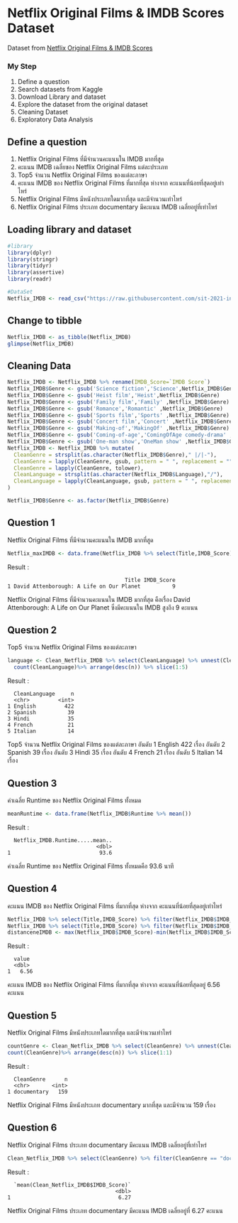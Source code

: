 # Netflix Original Films & IMDB Scores Dataset

Dataset from [Netflix Original Films & IMDB Scores](./NetflixOriginals.csv)


### My Step
1. Define a question
2. Search datasets from Kaggle
3. Download Library and dataset
4. Explore the dataset from the original dataset
5. Cleaning Dataset
6. Exploratory Data Analysis

## Define a question

1. Netflix Original Films ที่มีจำนวนคะแนนใน IMDB มากที่สุุด
2. คะแนน IMDB เฉลี่ยของ Netflix Original Films แต่ละประเภท
3. Top5 จำนวน Netflix Original Films ของแต่ละภาษา 
4. คะแนน IMDB ของ Netflix Original Films ที่มากที่สุด ห่างจาก คะแนนที่น้อยที่สุดอยู่เท่าไหร่
5. Netflix Original Films มีหนังประเภทใดมากที่สุด และมีจำนวนเท่าไหร่
6. Netflix Original Films ประเภท documentary มีคะแนน IMDB เฉลี่ยอยู่ที่เท่าไหร่

## Loading library and dataset

```R
#library
library(dplyr)
library(stringr)
library(tidyr)
library(assertive)
library(readr)

#DataSet
Netflix_IMDB <- read_csv("https://raw.githubusercontent.com/sit-2021-int214/008-Netflix-Original-Films-And-IMDB-Scores/main/NetflixOriginals.csv")
```
## Change to tibble
```R
Netflix_IMDB <- as_tibble(Netflix_IMDB)
glimpse(Netflix_IMDB)
```
## Cleaning Data

```R
Netflix_IMDB <- Netflix_IMDB %>% rename(IMDB_Score=`IMDB Score`)
Netflix_IMDB$Genre <- gsub('Science fiction','Science',Netflix_IMDB$Genre)
Netflix_IMDB$Genre <- gsub('Heist film','Heist',Netflix_IMDB$Genre)
Netflix_IMDB$Genre <- gsub('Family film','Family' ,Netflix_IMDB$Genre)
Netflix_IMDB$Genre <- gsub('Romance','Romantic' ,Netflix_IMDB$Genre)
Netflix_IMDB$Genre <- gsub('Sports film','Sports' ,Netflix_IMDB$Genre)
Netflix_IMDB$Genre <- gsub('Concert film','Concert' ,Netflix_IMDB$Genre)
Netflix_IMDB$Genre <- gsub('Making-of','MakingOf' ,Netflix_IMDB$Genre)
Netflix_IMDB$Genre <- gsub('Coming-of-age','ComingOfAge comedy-drama' ,Netflix_IMDB$Genre)
Netflix_IMDB$Genre <- gsub('One-man show','OneMan show' ,Netflix_IMDB$Genre)
Netflix_IMDB <- Netflix_IMDB %>% mutate(
  CleanGenre = strsplit(as.character(Netflix_IMDB$Genre)," |/|-"),
  CleanGenre = lapply(CleanGenre, gsub, pattern = " ", replacement = ""),
  CleanGenre = lapply(CleanGenre, tolower),
  CleanLanguage = strsplit(as.character(Netflix_IMDB$Language),"/"),
  CleanLanguage = lapply(CleanLanguage, gsub, pattern = " ", replacement = "")
)

Netflix_IMDB$Genre <- as.factor(Netflix_IMDB$Genre)
```
## Question 1

Netflix Original Films ที่มีจำนวนคะแนนใน IMDB มากที่สุุด

```R
Netflix_maxIMDB <- data.frame(Netflix_IMDB %>% select(Title,IMDB_Score) %>% filter(IMDB_Score == max(IMDB_Score)))
```

Result :

```
                                     Title IMDB_Score
1 David Attenborough: A Life on Our Planet          9
```
Netflix Original Films ที่มีจำนวนคะแนนใน IMDB มากที่สุด คือเรื่อง David Attenborough: A Life on Our Planet ซึ่งมีคะแนนใน IMDB สูงถึง 9 คะแนน 

## Question 2

Top5 จำนวน Netflix Original Films ของแต่ละภาษา 

```R
language <- Clean_Netflix_IMDB %>% select(CleanLanguage) %>% unnest(CleanLanguage)%>% 
  count(CleanLanguage)%>% arrange(desc(n)) %>% slice(1:5)
```
Result :
```
  CleanLanguage     n
  <chr>         <int>
1 English         422
2 Spanish          39
3 Hindi            35
4 French           21
5 Italian          14
```
Top5 จำนวน Netflix Original Films ของแต่ละภาษา 
อันดับ 1 English         422 เรื่อง
อันดับ 2 Spanish          39 เรื่อง
อันดับ 3 Hindi            35 เรื่อง
อันดับ 4 French           21 เรื่อง
อันดับ 5 Italian          14 เรื่อง

## Question 3

ค่าเฉลี่ย Runtime ของ Netflix Original Films ทั้งหมด

```R
meanRuntime <- data.frame(Netflix_IMDB$Runtime %>% mean())
```
Result :
```
  Netflix_IMDB.Runtime.....mean..
                            <dbl>
1                            93.6
```
ค่าเฉลี่ย Runtime ของ Netflix Original Films ทั้งหมดคือ 93.6 นาที

## Question 4
คะแนน IMDB ของ Netflix Original Films ที่มากที่สุด ห่างจาก คะแนนที่น้อยที่สุดอยู่เท่าไหร่
```R
Netflix_IMDB %>% select(Title,IMDB_Score) %>% filter(Netflix_IMDB$IMDB_Score == min(Netflix_IMDB$IMDB_Score)) 
Netflix_IMDB %>% select(Title,IMDB_Score) %>% filter(Netflix_IMDB$IMDB_Score == max(Netflix_IMDB$IMDB_Score))
distanceneIMDB <- max(Netflix_IMDB$IMDB_Score)-min(Netflix_IMDB$IMDB_Score)
```
Result :
```
  value
  <dbl>
1   6.56
```
คะแนน IMDB ของ Netflix Original Films ที่มากที่สุด ห่างจาก คะแนนที่น้อยที่สุดอยู่ 6.56 คะแนน 

## Question 5 
Netflix Original Films มีหนังประเภทใดมากที่สุด และมีจำนวนเท่าไหร่
```R
countGenre <- Clean_Netflix_IMDB %>% select(CleanGenre) %>% unnest(CleanGenre)%>% 
count(CleanGenre)%>% arrange(desc(n)) %>% slice(1:1)
```
Result :
```
  CleanGenre      n
  <chr>       <int>
1 documentary   159
```
Netflix Original Films มีหนังประเภท documentary มากที่สุด และมีจำนวน 159 เรื่อง

## Question 6
Netflix Original Films ประเภท documentary มีคะแนน IMDB เฉลี่ยอยู่ที่เท่าไหร่
```R
Clean_Netflix_IMDB %>% select(CleanGenre) %>% filter(CleanGenre == "documentary") %>% summarise(mean(Clean_Netflix_IMDB$IMDB_Score))
```
Result :
```
  `mean(Clean_Netflix_IMDB$IMDB_Score)`
                                  <dbl>
1                                  6.27
```
Netflix Original Films ประเภท documentary มีคะแนน IMDB เฉลี่ยอยู่ที่ 6.27 คะแนน

